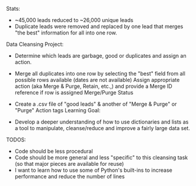 Stats:

- ~45,000 leads reduced to ~26,000 unique leads
- Duplicate leads were removed and replaced by one lead that merges "the best" information for all into one row.

Data Cleansing Project:
- Determine which leads are garbage, good or duplicates and assign an action.
- Merge all duplicates into one row by selecting the "best" field from all possible rows available (dates are not available)
Assign appropriate action (aka Merge & Purge, Retain, etc.,) and provide a Merge ID reference if row is assigned Merge/Purge Status
- Create a .csv file of "good leads" & another of "Merge & Purge" or "Purge" Action tags
Learning Goal:

- Develop a deeper understanding of how to use dictionaries and lists as a tool to manipulate, cleanse/reduce and improve a fairly large data set.

TODOS:

- Code should be less procedural
- Code should be more general and less "specific" to this cleansing task (so that major pieces are available for reuse)
- I want to learn how to use some of Python's built-ins to increase performance and reduce the number of lines